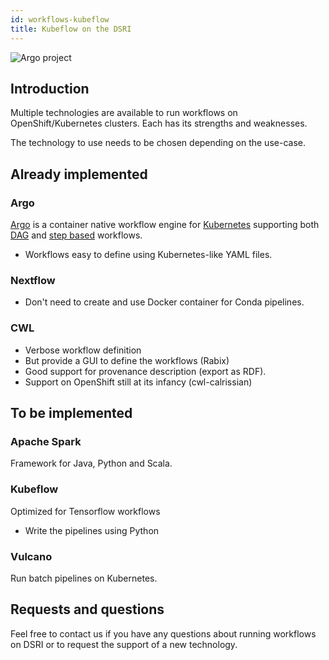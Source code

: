```yaml
---
id: workflows-kubeflow
title: Kubeflow on the DSRI
---
```


![Argo project](/dsri-documentation/img/argo-logo.png)

## Introduction

Multiple technologies are available to run workflows on OpenShift/Kubernetes clusters. Each has its strengths and weaknesses.

The technology to use needs to be chosen depending on the use-case.

## Already implemented

### Argo

[Argo](https://argoproj.github.io/argo/) is a container native workflow engine for [Kubernetes](https://kubernetes.io/) supporting both [DAG](https://argoproj.github.io/docs/argo/examples/readme.html#dag) and [step based](https://argoproj.github.io/docs/argo/examples/readme.html#steps) workflows.

* Workflows easy to define using Kubernetes-like YAML files.

### Nextflow

* Don't need to create and use Docker container for Conda pipelines.

### CWL

* Verbose workflow definition
* But provide a GUI to define the workflows (Rabix)
* Good support for provenance description (export as RDF).
* Support on OpenShift still at its infancy (cwl-calrissian)

## To be implemented

### Apache Spark

Framework for Java, Python and Scala.

### Kubeflow

Optimized for Tensorflow workflows

* Write the pipelines using Python

### Vulcano

Run batch pipelines on Kubernetes.

## Requests and questions

Feel free to contact us if you have any questions about running workflows on DSRI or to request the support of a new technology.